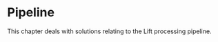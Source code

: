 Pipeline
========

This chapter deals with solutions relating to the Lift processing pipeline.






